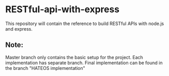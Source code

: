# RESTful-api-with-express

This repository will contain the reference to build RESTful APIs with node.js and express.  

## Note: 
Master branch only contains the basic setup for the project. 
Each implementation has separate branch. 
Final implementation can be found in the branch "HATEOS implementation"
